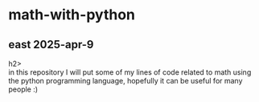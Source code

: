 # math-with-python
<h2>east 2025-apr-9</h2>h2> <br>
in this repository I will put some of my lines of code related to math using the python programming language, hopefully it can be useful for many people :)
